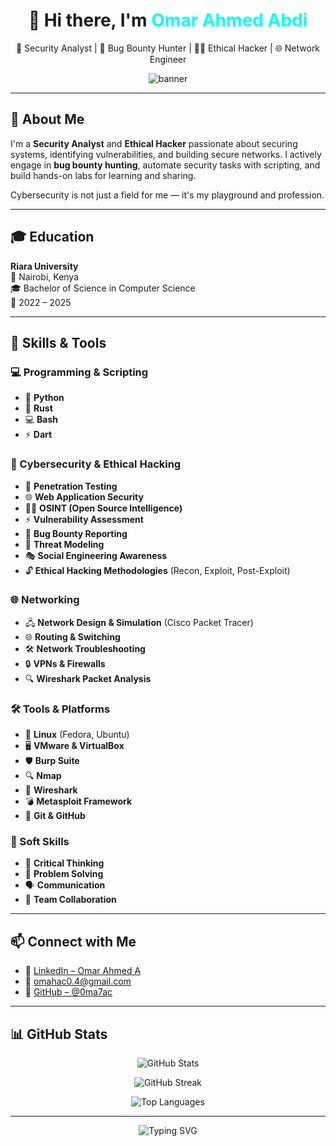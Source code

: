 <h1 align="center">
  👋 Hi there, I'm <span style="color:#00ffff;">Omar Ahmed Abdi</span>
</h1>

<p align="center">
  💼 Security Analyst | 🐞 Bug Bounty Hunter | 🧑‍💻 Ethical Hacker | 🌐 Network Engineer  
</p>

<p align="center">
  <img src="https://capsule-render.vercel.app/api?type=wave&color=0:00c3ff,100:8e54e9&height=180&section=header&text=Welcome%20to%20My%20Profile!&fontColor=ffffff&fontSize=35&animation=fadeIn" alt="banner"/>
</p>

---

## 🚀 About Me

I'm a **Security Analyst** and **Ethical Hacker** passionate about securing systems, identifying vulnerabilities, and building secure networks. I actively engage in **bug bounty hunting**, automate security tasks with scripting, and build hands-on labs for learning and sharing.

Cybersecurity is not just a field for me — it's my playground and profession.

---

## 🎓 Education

**Riara University**  
📍 Nairobi, Kenya  
🎓 Bachelor of Science in Computer Science  
📅 2022 – 2025

---

## 🧠 Skills & Tools

### 💻 Programming & Scripting
- 🐍 **Python**
- 🦀 **Rust**
- 💻 **Bash**
- ⚡ **Dart**

### 🔐 Cybersecurity & Ethical Hacking
- 🔨 **Penetration Testing**
- 🌐 **Web Application Security**
- 🕵️‍♂️ **OSINT (Open Source Intelligence)**
- ⚡ **Vulnerability Assessment**
- 🐞 **Bug Bounty Reporting**
- 🧠 **Threat Modeling**
- 🎭 **Social Engineering Awareness**
- 🔓 **Ethical Hacking Methodologies** (Recon, Exploit, Post-Exploit)

### 🌐 Networking
- 🖧 **Network Design & Simulation** (Cisco Packet Tracer)
- 🌐 **Routing & Switching**
- 🛠️ **Network Troubleshooting**
- 🔒 **VPNs & Firewalls**
- 🔍 **Wireshark Packet Analysis**

### 🛠️ Tools & Platforms
- 🐧 **Linux** (Fedora, Ubuntu)
- 🖥️ **VMware & VirtualBox**
- 🛡️ **Burp Suite**
- 🔍 **Nmap**
- 🔐 **Wireshark**
- 💣 **Metasploit Framework**
- 🔄 **Git & GitHub**

### 💬 Soft Skills
- 🤔 **Critical Thinking**
- 🧩 **Problem Solving**
- 🗣️ **Communication**
- 🤝 **Team Collaboration**

---

## 📫 Connect with Me

- 🔗 [LinkedIn – Omar Ahmed A](https://www.linkedin.com/in/omar-ahmed-a-27795717b/)
- 📧 omahac0.4@gmail.com  
- 🐙 [GitHub – @0ma7ac](https://github.com/0ma7ac)

---

## 📊 GitHub Stats

<p align="center">
  <img 
    src="https://github-readme-stats.vercel.app/api?username=0ma7ac&show_icons=true&theme=radical&count_private=true&include_all_commits=true&cache_seconds=1800" 
    alt="GitHub Stats" />
</p>

<p align="center">
  <img 
    src="https://github-readme-streak-stats.herokuapp.com/?user=0ma7ac&theme=radical&hide_border=true" 
    alt="GitHub Streak" />
</p>

<p align="center">
  <img 
    src="https://github-readme-stats.vercel.app/api/top-langs/?username=0ma7ac&layout=compact&theme=radical&hide_border=true" 
    alt="Top Languages" />
</p>

---

<p align="center">
  <img src="https://readme-typing-svg.herokuapp.com?font=Fira+Code&weight=500&size=22&pause=1000&color=00FFFF&center=true&vCenter=true&width=435&lines=White+Hacker+%7C+Bug+Bounty+Hunter;Cybersecurity+is+my+playground.;Breaking+and+Securing+Systems%F0%9F%94%91" alt="Typing SVG"/>
</p>
